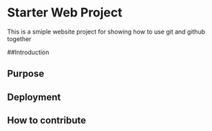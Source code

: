 # Starter Web Project

This is a smiple website project for showing how to use git and github together


##Introduction



## Purpose



## Deployment



## How to contribute
